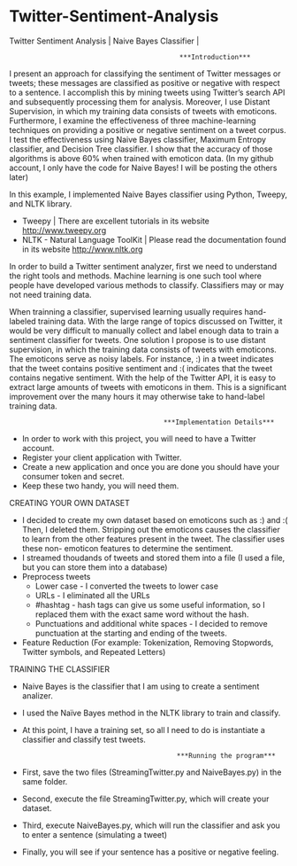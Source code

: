 Twitter-Sentiment-Analysis
==========================

Twitter Sentiment Analysis | Naive Bayes Classifier | 

                                               ***Introduction***

I present an approach for classifying the sentiment of Twitter messages or tweets; these messages are classified as positive or negative with respect to a sentence. I accomplish this by mining tweets using Twitter’s search API and subsequently processing them for analysis. Moreover, I use Distant Supervision, in which my training data consists of tweets with emoticons. Furthermore, I examine the effectiveness of three machine-learning techniques on providing a positive or negative sentiment on a tweet corpus. I test the effectiveness using Naive Bayes classifier, Maximum Entropy classifier, and Decision Tree classifier. I show that the accuracy of those algorithms is above 60% when trained with emoticon data. (In my github account, I only have the code for Naive Bayes! I will be posting the others later)

In this example, I implemented Naive Bayes classifier using Python, Tweepy, and NLTK library. 

- Tweepy | There are excellent tutorials in its website http://www.tweepy.org 
- NLTK - Natural Language ToolKit | Please read the documentation found in its website http://www.nltk.org

In order to build a Twitter sentiment analyzer, first we need to understand the right tools and methods. Machine learning is one such tool where people have developed various methods to classify. Classifiers may or may not need training data. 

When trainning a classifier, supervised learning usually requires hand-labeled training data. With the large range of topics discussed on Twitter, it would be very difficult to manually collect and label enough data to train a sentiment classifier for tweets. One solution I propose is to use distant supervision, in which the training data consists of tweets with emoticons. The emoticons serve as noisy labels. For instance, :) in a tweet indicates that the tweet contains positive sentiment and :( indicates that the tweet contains negative sentiment. With the help of the Twitter API, it is easy to extract large amounts of tweets with emoticons in them. This is a significant improvement over the many hours it may otherwise take to hand-label training data.

                                           ***Implementation Details***

- In order to work with this project, you will need to have a Twitter account. 
- Register your client application with Twitter. 
- Create a new application and once you are done you should have your consumer token and secret. 
- Keep these two handy, you will need them. 

CREATING YOUR OWN DATASET

- I decided to create my own dataset based on emoticons such as :) and :( Then, I deleted them. Stripping out the        emoticons causes the classifier to learn from the other features present in the tweet. The classifier uses these non-   emoticon features to determine the sentiment.
- I streamed thoudands of tweets and stored them into a file (I used a file, but you can store them into a database)
- Preprocess tweets
  * Lower case - I converted the tweets to lower case 
  * URLs - I eliminated all the URLs
  * #hashtag - hash tags can give us some useful information, so I replaced them with the exact same word without the      hash.
  * Punctuations and additional white spaces - I decided to remove punctuation at the starting and ending of the           tweets.
- Feature Reduction (For example: Tokenization, Removing Stopwords, Twitter symbols, and Repeated Letters)


TRAINING THE CLASSIFIER 

- Naive Bayes is the classifier that I am using to create a sentiment analizer. 
- I used the Naïve Bayes method in the NLTK library to train and classify.
- At this point, I have a training set, so all I need to do is instantiate a classifier and classify test tweets.

                                             ***Running the program***
                                             
- First, save the two files (StreamingTwitter.py and NaiveBayes.py) in the same folder.
- Second, execute the file StreamingTwitter.py, which will create your dataset.
- Third, execute NaiveBayes.py, which will run the classifier and ask you to enter a sentence (simulating a tweet)
- Finally, you will see if your sentence has a positive or negative feeling.
                                             
                                             

